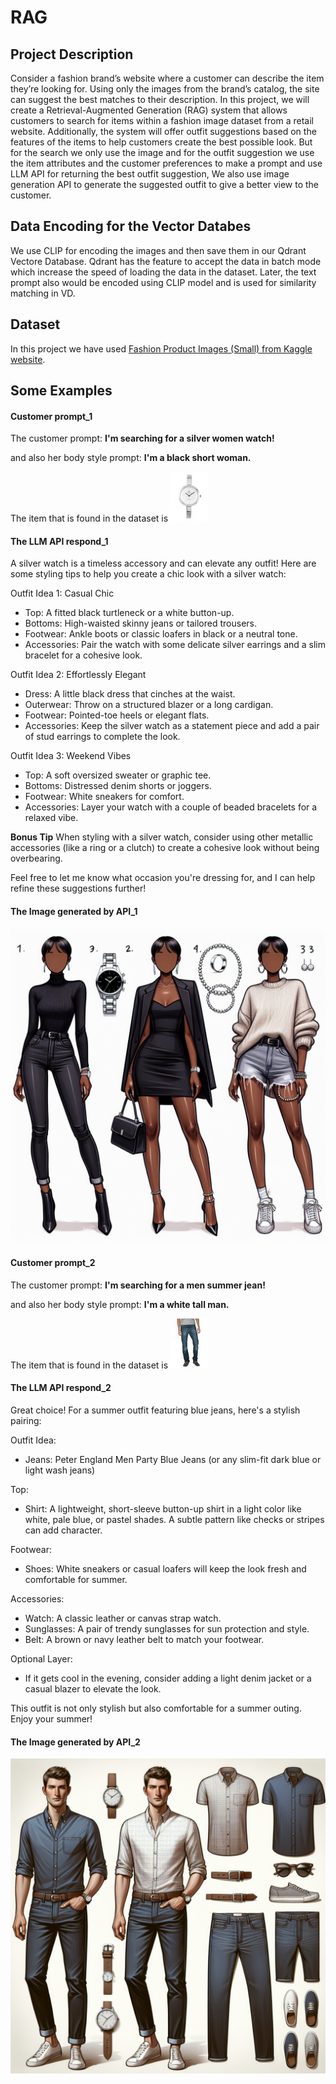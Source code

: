 # RAG

## Project Description


Consider a fashion brand’s website where a customer can describe the item they’re looking for. Using only the images from the brand’s catalog, the site can suggest the best matches to their description.
In this project, we will create a Retrieval-Augmented Generation (RAG) system that allows customers to search for items within a fashion image dataset from a retail website. Additionally, the system will offer outfit suggestions based on the features of the items to help customers create the best possible look.
But for the search we only use the image and for the outfit suggestion we use the item attributes and the customer preferences to make a prompt and use LLM API for returning the best outfit suggestion,
We also use image generation API to generate the suggested outfit to give a better view to the customer.


## Data Encoding for the Vector Databes

We use CLIP for encoding the images and then save them in our  Qdrant Vectore Database.
Qdrant has the feature to accept the data in batch mode which increase the speed of loading the data in the dataset.
Later, the text prompt also would be encoded using CLIP model and is used for similarity matching in VD.


## Dataset 

In this project we have used [Fashion Product Images (Small) from Kaggle website](https://www.kaggle.com/datasets/paramaggarwal/fashion-product-images-small).

## Some Examples

#### Customer prompt_1
The customer prompt:  **I'm searching for a silver women watch!**

and also her body style prompt:  **I'm a black short woman.**

The item that is found in the dataset is ![](./result.jpg) 

#### The LLM API respond_1

A silver watch is a timeless accessory and can elevate any outfit! Here are some styling tips to help you create a chic look with a silver watch:

Outfit Idea 1: Casual Chic
- Top: A fitted black turtleneck or a white button-up.
- Bottoms: High-waisted skinny jeans or tailored trousers.
- Footwear: Ankle boots or classic loafers in black or a neutral tone.
- Accessories: Pair the watch with some delicate silver earrings and a slim bracelet for a cohesive look. 

Outfit Idea 2: Effortlessly Elegant
- Dress: A little black dress that cinches at the waist.
- Outerwear: Throw on a structured blazer or a long cardigan.
- Footwear: Pointed-toe heels or elegant flats.
- Accessories: Keep the silver watch as a statement piece and add a pair of stud earrings to complete the look.

Outfit Idea 3: Weekend Vibes
- Top: A soft oversized sweater or graphic tee.
- Bottoms: Distressed denim shorts or joggers.
- Footwear: White sneakers for comfort.
- Accessories: Layer your watch with a couple of beaded bracelets for a relaxed vibe.

**Bonus Tip**
When styling with a silver watch, consider using other metallic accessories (like a ring or a clutch) to create a cohesive look without being overbearing.

Feel free to let me know what occasion you're dressing for, and I can help refine these suggestions further!

#### The Image generated by API_1

![](./outfit1.png)




#### Customer prompt_2
The customer prompt:  **I'm searching for a men summer jean!**

and also her body style prompt:  **I'm a white tall man.**

The item that is found in the dataset is ![](./result2.jpg) 

#### The LLM API respond_2
Great choice! For a summer outfit featuring blue jeans, here's a stylish pairing:

Outfit Idea:
- Jeans: Peter England Men Party Blue Jeans (or any slim-fit dark blue or light wash jeans)
  
Top:
- Shirt: A lightweight, short-sleeve button-up shirt in a light color like white, pale blue, or pastel shades. A subtle pattern like checks or stripes can add character.

Footwear:
- Shoes: White sneakers or casual loafers will keep the look fresh and comfortable for summer.

Accessories:
- Watch: A classic leather or canvas strap watch.
- Sunglasses: A pair of trendy sunglasses for sun protection and style.
- Belt: A brown or navy leather belt to match your footwear.

Optional Layer:
- If it gets cool in the evening, consider adding a light denim jacket or a casual blazer to elevate the look.

This outfit is not only stylish but also comfortable for a summer outing. Enjoy your summer!

#### The Image generated by API_2

![](./outfit2.png)









